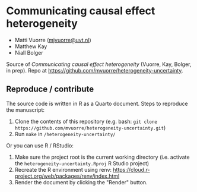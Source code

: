 # Communicating causal effect heterogeneity

- Matti Vuorre (mjvuorre@uvt.nl)
- Matthew Kay
- Niall Bolger

Source of *Communicating causal effect heterogeneity* (Vuorre, Kay, Bolger, in prep). Repo at <https://github.com/mvuorre/heterogeneity-uncertainty>.

## Reproduce / contribute

The source code is written in R as a Quarto document. Steps to reproduce the manuscript:

1. Clone the contents of this repository (e.g. bash: `git clone https://github.com/mvuorre/heterogeneity-uncertainty.git`)
2. Run `make` in `/heterogeneity-uncertainty/`

Or you can use R / RStudio:

1. Make sure the project root is the current working directory (i.e. activate the `heterogeneity-uncertainty.Rproj` R Studio project)
2. Recreate the R environment using renv: <https://cloud.r-project.org/web/packages/renv/index.html>
3. Render the document by clicking the "Render" button.
